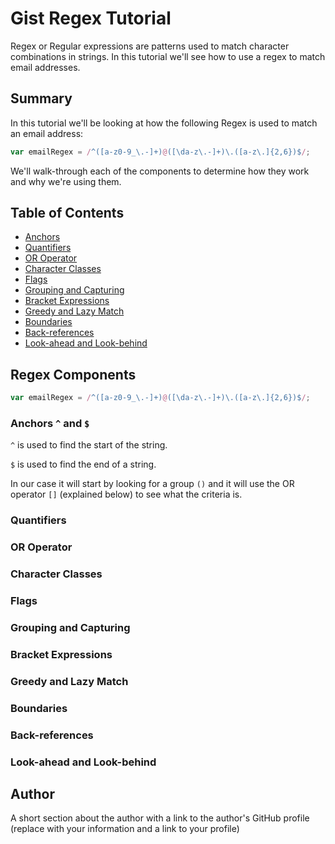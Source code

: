 # Gist Regex Tutorial

Regex or Regular expressions are patterns used to match character combinations in strings. In this tutorial we'll see how to use a regex to match email addresses.

## Summary

In this tutorial we'll be looking at how the following Regex is used to match an email address:

```js 
var emailRegex = /^([a-z0-9_\.-]+)@([\da-z\.-]+)\.([a-z\.]{2,6})$/;
``` 

We'll walk-through each of the components to determine how they work and why we're using them.

## Table of Contents

- [Anchors](#anchors)
- [Quantifiers](#quantifiers)
- [OR Operator](#or-operator)
- [Character Classes](#character-classes)
- [Flags](#flags)
- [Grouping and Capturing](#grouping-and-capturing)
- [Bracket Expressions](#bracket-expressions)
- [Greedy and Lazy Match](#greedy-and-lazy-match)
- [Boundaries](#boundaries)
- [Back-references](#back-references)
- [Look-ahead and Look-behind](#look-ahead-and-look-behind)

## Regex Components

```js 
var emailRegex = /^([a-z0-9_\.-]+)@([\da-z\.-]+)\.([a-z\.]{2,6})$/;
``` 

### Anchors ```^``` and ```$```

```^``` is used to find the start of the string.

```$``` is used to find the end of a string.

In our case it will start by looking for a group ```()``` and it will use the OR operator ```[]``` (explained below) to see what the criteria is.

### Quantifiers

### OR Operator

### Character Classes

### Flags

### Grouping and Capturing

### Bracket Expressions

### Greedy and Lazy Match

### Boundaries

### Back-references

### Look-ahead and Look-behind

## Author

A short section about the author with a link to the author's GitHub profile (replace with your information and a link to your profile)
